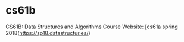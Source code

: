 # cs61b
CS61B: Data Structures and Algorithms
Course Website: [cs61a spring 2018(https://sp18.datastructur.es/)
